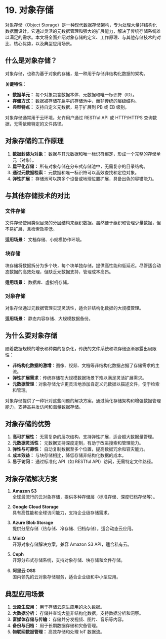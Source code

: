 # 19. 对象存储

对象存储（Object Storage）是一种现代数据存储架构，专为处理大量非结构化数据而设计。它通过灵活的元数据管理和强大的扩展能力，解决了传统存储系统难以满足的需求。本文将全面介绍对象存储的定义、工作原理、与其他存储技术的对比、核心优势，以及典型应用场景。

## 什么是对象存储？

对象存储，也称为基于对象的存储，是一种用于存储非结构化数据的架构。

**关键特性：**

- **数据单元：** 每个对象包含数据本体、元数据和唯一标识符（ID）。
- **存储方式：** 数据被存储在扁平的存储池中，而非传统的层级结构。
- **典型特点：** 支持自定义元数据，易于扩展到 PB 或 EB 级别。

对象存储通常用于云环境，允许用户通过 RESTful API 或 HTTP/HTTPS 查询数据，无需依赖特定的文件路径。

## 对象存储的工作原理

1. **数据封装为对象：** 数据与其元数据和唯一标识符绑定，形成一个完整的存储单元（对象）。
2. **扁平化存储：** 所有对象存储在分布式存储池中，无需复杂的目录结构。
3. **通过元数据检索：** 元数据和唯一标识符可以高效查找和定位对象。
4. **弹性扩展：** 存储池可以跨多个设备或地理位置扩展，具备出色的容错能力。

## 与其他存储技术的对比

### 文件存储

文件存储使用类似目录的分层结构来组织数据。虽然便于组织和管理少量数据，但不易扩展，且检索效率低。

**适用场景：** 文档存储、小规模协作环境。

### 块存储

块存储将数据拆分为多个块，每个块单独存储，提供高性能和低延迟。尽管适合动态数据的高效处理，但缺乏元数据支持，管理成本高昂。

**适用场景：** 数据库、虚拟机存储。

### 对象存储

对象存储通过元数据管理实现灵活性，适合非结构化数据的大规模管理。

**适用场景：** 静态内容存储、大规模数据备份。

## 为什么要对象存储

随着数据规模的增长和种类的复杂化，传统的文件系统和块存储逐渐暴露出局限性：

- **非结构化数据的激增**：图像、视频、文档等非结构化数据占据了存储需求的主流。
- **弹性扩展需求**：传统存储在大规模数据场景下难以满足灵活扩展需求。
- **元数据管理**：对象存储允许更灵活地添加自定义元数据以描述文件，便于检索和管理。

对象存储提供了一种针对这些问题的解决方案，通过简化存储架构和增强数据管理能力，支持高并发访问和海量数据存储。

## 对象存储的优势

1. **高可扩展性：** 无需复杂的层次结构，支持弹性扩展，适合超大数据量管理。
2. **元数据灵活性：** 元数据支持深度定制，有助于改进搜索和管理能力。
3. **弹性与可靠性：** 自动复制数据至多个位置，提高数据冗余和容灾能力。
4. **成本效益：** 与块存储相比，降低存储非结构化数据的成本。
5. **易于访问：** 通过标准化 API（如 RESTful API）访问，无需特定文件路径。

## 对象存储解决方案

1. **Amazon S3**  
   全球最流行的云对象存储，提供多种存储层（标准存储、深度归档存储等）。

2. **Google Cloud Storage**  
   具有高性能和全球访问能力，支持企业级存储需求。

3. **Azure Blob Storage**  
   提供分层存储（热存储、冷存储、归档存储），适合动态云应用。

4. **MinIO**  
   开源对象存储解决方案，兼容 Amazon S3 API，适合私有云。

5. **Ceph**  
   开源分布式存储系统，支持对象存储、块存储和文件存储。

6. **阿里云 OSS**  
   国内领先的云对象存储服务，适合企业级和中小型应用。

## 典型应用场景

1. **云原生应用：** 用于存储云原生应用的永久数据。
2. **大数据分析：** 存储并查询大量非结构化数据，支持数据分析和洞察。
3. **富媒体存储与传输：** 存储并分发视频、图片、音乐等内容。
4. **备份与归档：** 用于长期数据存储和灾备管理。
5. **物联网数据管理：** 高效存储和处理 IoT 数据流。
